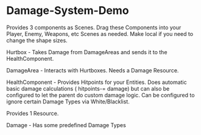 # Damage-System-Demo


Provides 3 components as Scenes. Drag these Components into your Player, Enemy, Weapons, etc Scenes as needed. Make local if you need to change the shape sizes.

Hurtbox - Takes Damage from DamageAreas and sends it to the HealthComponent.

DamageArea - Interacts with Hurtboxes. Needs a Damage Resource.

HealthComponent - Provides Hitpoints for your Entities. Does automatic basic damage calculations ( hitpoints-= damage) but can also be configured to let the parent do custom damage logic. Can be configured to ignore certain Damage Types via White/Blacklist.



Provides 1 Resource.

Damage - Has some predefined Damage Types
